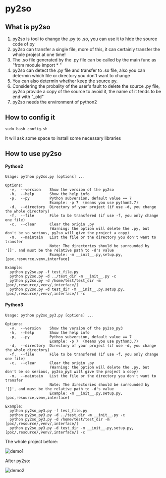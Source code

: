# py2so

## What is py2so
1. py2so is tool to change the .py to .so, you can use it to hide the source code of py
2. py2so can transfer a single file, more of this, it can certainly transfer the whole project at one time!
3. The .so file generated by the .py file can be called by the main func as "from module import * "
4. py2so can detect the .py file and transfer to .so file, also you can determin which file or directory you don't want to change
5. You can also determin whether keep the source py.
6. Considering the probality of the user's fault to delete the source .py file, py2so provide a copy of the source to avoid it, the name of it tends to be end with "_old"
7. py2so needs the environment of python2

## How to config it
```
sudo bash config.sh
```
It will ask some space to install some necessary libraries

## How to use py2so
#### Python2
```
Usage: python py2so.py [options] ...
```

```
Options:
  -v,  --version    Show the version of the py2so
  -h,  --help       Show the help info
  -p,  --py         Python subversion, default value == 7
                    Example: -p 7  (means you use python2.7)
  -d,  --directory  Directory of your project (if use -d, you change the whole directory)
  -f,  --file       File to be transfered (if use -f, you only change one file)
  -c,  --clear      Clear the origin .py
                    (Warning: the option will delete the .py, but don't be so serious, py2so will give the project a copy)
  -m,  --maintain   List the file or the directory you don't want to transfer
                    Note: The directories should be surrounded by '[]', and must be the relative path to -d's value 
                    Example: -m __init__.py,setup.py,[poc,resource,venv,interface]
```

```
Example:
  python py2so.py -f test_file.py
  python py2so.py -d ../test_dir -m __init__.py -c
  python py2so.py -d /home/test/test_dir -m [poc/,resource/,venv/,interface/]
  python py2so.py -d test_dir -m __init__.py,setup.py,[poc/,resource/,venv/,interface/] -c
```
#### Python3
```
Usage: python py2so_py3.py [options] ...
```

```
Options:
  -v,  --version    Show the version of the py2so_py3
  -h,  --help       Show the help info
  -p,  --py         Python subversion, default value == 7
                    Example: -p 7  (means you use python3.7)
  -d,  --directory  Directory of your project (if use -d, you change the whole directory)
  -f,  --file       File to be transfered (if use -f, you only change one file)
  -c,  --clear      Clear the origin .py
                    (Warning: the option will delete the .py, but don't be so serious, py2so_py3 will give the project a copy)
  -m,  --maintain   List the file or the directory you don't want to transfer
                    Note: The directories should be surrounded by '[]', and must be the relative path to -d's value 
                    Example: -m __init__.py,setup.py,[poc,resource,venv,interface]
```

```
Example:
  python py2so_py3.py -f test_file.py
  python py2so_py3.py -d ../test_dir -m __init__.py -c
  python py2so_py3.py -d /home/test/test_dir -m [poc/,resource/,venv/,interface/]
  python py2so_py3.py -d test_dir -m __init__.py,setup.py,[poc/,resource/,venv/,interface/] -c
```



The whole project before:

![demo1](https://github.com/cckuailong/py2so/blob/master/img/1.png)

After py2so:

![demo2](https://github.com/cckuailong/py2so/blob/master/img/2.png)
